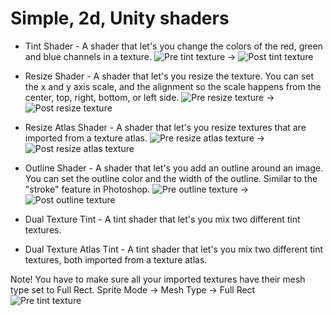 # Simple, 2d, Unity shaders

* Tint Shader - A shader that let's you change the colors of the red, green and blue channels in a texture.
![Pre tint texture](Readme-Images/Tint-1.png?raw=true "Tint 1") -> ![Post tint texture](Readme-Images/Tint-2.png?raw=true "Tint 2")

* Resize Shader - A shader that let's you resize the texture. You can set the x and y axis scale, and the alignment so the scale happens from the center, top, right, bottom, or left side.
![Pre resize texture](Readme-Images/Resize-1.png?raw=true "Tint 1") -> ![Post resize texture](Readme-Images/Resize-2.png?raw=true "Tint 2")

* Resize Atlas Shader - A shader that let's you resize textures that are imported from a texture atlas.
![Pre resize atlas texture](Readme-Images/Resize-Atlas-1.png?raw=true "Tint 1") -> ![Post resize atlas texture](Readme-Images/Resize-Atlas-2.png?raw=true "Tint 2")

* Outline Shader - A shader that let's you add an outline around an image. You can set the outline color and the width of the outline. Similar to the "stroke" feature in Photoshop.
![Pre outline texture](Readme-Images/Outline-1.png?raw=true "Tint 1") -> ![Post outline texture](Readme-Images/Outline-2.png?raw=true "Tint 2")

* Dual Texture Tint - A tint shader that let's you mix two different tint textures.
* Dual Texture Atlas Tint - A tint shader that let's you mix two different tint textures, both imported from a texture atlas.

Note! You have to make sure all your imported textures have their mesh type set to Full Rect.
Sprite Mode -> Mesh Type -> Full Rect
![Pre tint texture](Readme-Images/tint1.png?raw=true "Tint 1")

